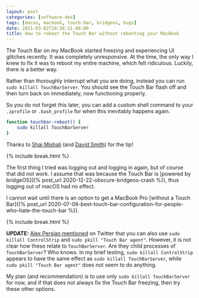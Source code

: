 ```yaml
---
layout: post
categories: [software-dev]
tags: [macos, macbook, touch-bar, bridgeos, bugs]
date: 2021-03-02T20:58:11-08:00
title: How to reboot the Touch Bar without rebooting your MacBook
---
```


The Touch Bar on my MacBook started freezing and experiencing UI glitches recently. It was completely unresponsive. At the time, the only way I knew to fix it was to reboot my entire machine, which felt ridiculous. Luckily, there is a better way.

<!--excerpt-->

Rather than thoroughly interrupt what you are doing, instead you can run `sudo killall TouchBarServer`. You should see the Touch Bar flash off and then turn back on immediately, now functioning properly.

So you do not forget this later, you can add a custom shell command to your `.zprofile` or `.bash_profile` for when this inevitably happens again.

```bash
function touchbar-reboot() {
    sudo killall TouchBarServer
}
```

Thanks to [Shai Mishali](https://mobile.twitter.com/freak4pc/status/1366418389862875136) (and [David Smith](https://mobile.twitter.com/Catfish_Man)) for the tip!

{% include break.html %}

The first thing I tried was logging out and logging in again, but of course that did not work. I assume that was because the Touch Bar is [powered by bridgeOS]({% post_url 2020-12-22-obscure-bridgeos-crash %}), thus logging out of macOS had no effect.

I cannot wait until there is an option to get a MacBook Pro [without a Touch Bar]({% post_url 2020-07-08-best-touch-bar-configuration-for-people-who-hate-the-touch-bar %}).

{% include break.html %}

**UPDATE:** [Alex Persian mentioned](https://mobile.twitter.com/alex_persian/status/1367119114775498755) on Twitter that you can also use `sudo killall ControlStrip` and `sudo pkill "Touch Bar agent"`. However, it is not clear how these relate to `TouchBarServer`. Are they child processes of `TouchBarServer`? Who knows. In my brief testing, `sudo killall ControlStrip` appears to have the same effect as `sudo killall TouchBarServer`, while `sudo pkill "Touch Bar agent"` does not seem to do anything.

My plan (and recommendation) is to use only `sudo killall TouchBarServer` for now, and if that does not always fix the Touch Bar freezing, then try these other options.
